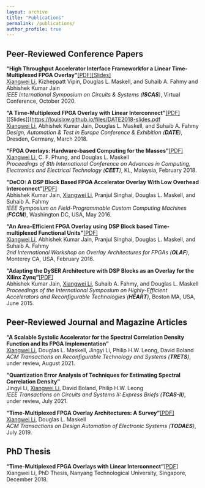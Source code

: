 ```yaml
---
layout: archive
title: "Publications"
permalink: /publications/
author_profile: true
---
```


Peer-Reviewed Conference Papers
-------------------------------

<strong>“High Throughput Accelerator Interface Frameworkfor a Linear Time-Multiplexed FPGA Overlay”</strong>[[PDF]](https://louislxw.github.io/files/ISCAS2020.pdf)[[Slides]](https://louislxw.github.io/files/ISCAS2020-slides.pdf)<br>
<u>Xiangwei Li</u>, Kizheppatt Vipin, Douglas L. Maskell, and Suhaib A. Fahmy and Abhishek Kumar Jain <br> 
<em>IEEE International Symposium on Circuits & Systems (<strong>ISCAS</strong>)</em>, Virtual Conference, October 2020.<br>

<strong>“A Time-Multiplexed FPGA Overlay with Linear Interconnect”</strong>[[PDF]](https://louislxw.github.io/files/DATE2018.pdf)[[Slides]](https://louislxw.github.io/files/DATE2018-slides.pdf<br> 
<u>Xiangwei Li</u>, Abhishek Kumar Jain, Douglas L. Maskell, and Suhaib A. Fahmy <br> 
<em>Design, Automation & Test in Europe Conference & Exhibition (<strong>DATE</strong>)</em>, Dresden, Germany, March 2018.<br>

<strong>“FPGA Overlays: Hardware-based Computing for the Masses”</strong>[[PDF]](https://louislxw.github.io/files/CEET2018.pdf)<br> 
<u>Xiangwei Li</u>, C. F. Phung, and Douglas L. Maskell <br> 
<em>Proceedings of 8th International Conference on Advances in Computing, Electronics and Electrical Technology (<strong>CEET</strong>)</em>, KL, Malaysia, February 2018.<br>

<strong>“DeCO: A DSP Block Based FPGA Accelerator Overlay With Low Overhead Interconnect”</strong>[[PDF]](https://louislxw.github.io/files/FCCM2016.pdf)<br> 
Abhishek Kumar Jain, <u>Xiangwei Li</u>, Pranjul Singhai, Douglas L. Maskell, and Suhaib A. Fahmy <br> 
<em>IEEE Symposium on Field-Programmable Custom Computing Machines (<strong>FCCM</strong>)</em>, Washington DC, USA, May 2016. <br>

<strong>“An Area-Efficient FPGA Overlay using DSP Block based Time-multiplexed Functional Units”</strong>[[PDF]](https://arxiv.org/abs/1606.06460)<br> 
<u>Xiangwei Li</u>, Abhishek Kumar Jain, Pranjul Singhai, Douglas L. Maskell, and Suhaib A. Fahmy <br> 
<em>2nd International Workshop on Overlay Architectures for FPGAs (<strong>OLAF</strong>)</em>, Monterey CA, USA, February 2016. <br>

<strong>“Adapting the DySER Architecture with DSP Blocks as an Overlay for the Xilinx Zynq”</strong>[[PDF]](https://louislxw.github.io/files/HEART2015.pdf)<br> 
Abhishek Kumar Jain, <u>Xiangwei Li</u>, Suhaib A. Fahmy, and Douglas L. Maskell <br> 
<em>Proceedings of the International Symposium on Highly-Efficient Accelerators and Reconfigurable Technologies (<strong>HEART</strong>)</em>, Boston MA, USA, June 2015.<br>


Peer-Reviewed Journal and Magazine Articles
-------------------------------------------
<strong>“A Scalable Systolic Accelerator for the Spectral Correlation Density Function and Its FPGA Implementation”</strong><br> 
<u>Xiangwei Li</u>, Douglas L. Maskell, Jingyi Li, Philip H.W. Leong, David Boland <br> 
<em>ACM Transactions on Reconfigurable Technology and Systems (<strong>TRETS</strong>)</em>, under review, August 2021. <br>

<strong>“Quantization Error Analysis of Techniques for Estimating Spectral Correlation Density”</strong> <br>
Jingyi Li, <u>Xiangwei Li</u>, David Boland, Philip H.W. Leong <br> 
<em>IEEE Transactions on Circuits and Systems II: Express Briefs (<strong>TCAS-II</strong>)</em>, under review, July 2021. <br>

<strong>“Time-Multiplexed FPGA Overlay Architectures: A Survey”</strong>[[PDF]](https://louislxw.github.io/files/TODAES2019.pdf)<br> 
<u>Xiangwei Li</u>, Douglas L. Maskell <br> 
<em>ACM Transactions on Design Automation of Electronic Systems (<strong>TODAES</strong>)</em>, July 2019. <br>


PhD Thesis
----------

<strong>“Time-Multiplexed FPGA Overlays with Linear Interconnect”</strong>[[PDF]](https://louislxw.github.io/files/thesis_LiXiangwei.pdf)<br> 
Xiangwei Li, PhD Thesis, Nanyang Technological University, Singapore, December 2018. <br>
